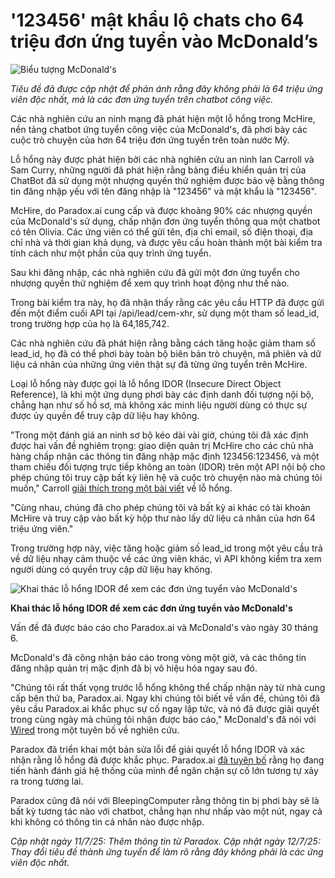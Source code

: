 # '123456' mật khẩu lộ chats cho 64 triệu đơn ứng tuyển vào McDonald’s

![Biểu tượng McDonald's](https://www.bleepstatic.com/content/hl-images/2024/03/15/mcdonalds-sign.jpg)

_Tiêu đề đã được cập nhật để phản ánh rằng đây không phải là 64 triệu ứng viên độc nhất, mà là các đơn ứng tuyển trên chatbot công việc._

Các nhà nghiên cứu an ninh mạng đã phát hiện một lỗ hổng trong McHire, nền tảng chatbot ứng tuyển công việc của McDonald's, đã phơi bày các cuộc trò chuyện của hơn 64 triệu đơn ứng tuyển trên toàn nước Mỹ.

Lỗ hổng này được phát hiện bởi các nhà nghiên cứu an ninh Ian Carroll và Sam Curry, những người đã phát hiện rằng bảng điều khiển quản trị của ChatBot đã sử dụng một nhượng quyền thử nghiệm được bảo vệ bằng thông tin đăng nhập yếu với tên đăng nhập là "123456" và mật khẩu là "123456".

McHire, do Paradox.ai cung cấp và được khoảng 90% các nhượng quyền của McDonald's sử dụng, chấp nhận đơn ứng tuyển thông qua một chatbot có tên Olivia. Các ứng viên có thể gửi tên, địa chỉ email, số điện thoại, địa chỉ nhà và thời gian khả dụng, và được yêu cầu hoàn thành một bài kiểm tra tính cách như một phần của quy trình ứng tuyển.

Sau khi đăng nhập, các nhà nghiên cứu đã gửi một đơn ứng tuyển cho nhượng quyền thử nghiệm để xem quy trình hoạt động như thế nào.

Trong bài kiểm tra này, họ đã nhận thấy rằng các yêu cầu HTTP đã được gửi đến một điểm cuối API tại /api/lead/cem-xhr, sử dụng một tham số lead_id, trong trường hợp của họ là 64,185,742.

Các nhà nghiên cứu đã phát hiện rằng bằng cách tăng hoặc giảm tham số lead_id, họ đã có thể phơi bày toàn bộ biên bản trò chuyện, mã phiên và dữ liệu cá nhân của những ứng viên thật sự đã từng ứng tuyển trên McHire.

Loại lỗ hổng này được gọi là lỗ hổng IDOR (Insecure Direct Object Reference), là khi một ứng dụng phơi bày các định danh đối tượng nội bộ, chẳng hạn như số hồ sơ, mà không xác minh liệu người dùng có thực sự được ủy quyền để truy cập dữ liệu hay không.

"Trong một đánh giá an ninh sơ bộ kéo dài vài giờ, chúng tôi đã xác định được hai vấn đề nghiêm trọng: giao diện quản trị McHire cho các chủ nhà hàng chấp nhận các thông tin đăng nhập mặc định 123456:123456, và một tham chiếu đối tượng trực tiếp không an toàn (IDOR) trên một API nội bộ cho phép chúng tôi truy cập bất kỳ liên hệ và cuộc trò chuyện nào mà chúng tôi muốn," Carroll [giải thích trong một bài viết](https://ian.sh/mcdonalds) về lỗ hổng.

"Cùng nhau, chúng đã cho phép chúng tôi và bất kỳ ai khác có tài khoản McHire và truy cập vào bất kỳ hộp thư nào lấy dữ liệu cá nhân của hơn 64 triệu ứng viên."

Trong trường hợp này, việc tăng hoặc giảm số lead_id trong một yêu cầu trả về dữ liệu nhạy cảm thuộc về các ứng viên khác, vì API không kiểm tra xem người dùng có quyền truy cập dữ liệu hay không.

![Khai thác lỗ hổng IDOR để xem các đơn ứng tuyển vào McDonald's](https://www.bleepstatic.com/images/news/security/m/mchire/idor-vulnerability/mchire-idor.jpg)

**Khai thác lỗ hổng IDOR để xem các đơn ứng tuyển vào McDonald's**

Vấn đề đã được báo cáo cho Paradox.ai và McDonald's vào ngày 30 tháng 6.

McDonald's đã công nhận báo cáo trong vòng một giờ, và các thông tin đăng nhập quản trị mặc định đã bị vô hiệu hóa ngay sau đó.

"Chúng tôi rất thất vọng trước lỗ hổng không thể chấp nhận này từ nhà cung cấp bên thứ ba, Paradox.ai. Ngay khi chúng tôi biết về vấn đề, chúng tôi đã yêu cầu Paradox.ai khắc phục sự cố ngay lập tức, và nó đã được giải quyết trong cùng ngày mà chúng tôi nhận được báo cáo," McDonald's đã nói với [Wired](https://www.wired.com/story/mcdonalds-ai-hiring-chat-bot-paradoxai/) trong một tuyên bố về nghiên cứu.

Paradox đã triển khai một bản sửa lỗi để giải quyết lỗ hổng IDOR và xác nhận rằng lỗ hổng đã được khắc phục. Paradox.ai [đã tuyên bố](https://www.paradox.ai/blog/responsible-security-update) rằng họ đang tiến hành đánh giá hệ thống của mình để ngăn chặn sự cố lớn tương tự xảy ra trong tương lai.

Paradox cũng đã nói với BleepingComputer rằng thông tin bị phơi bày sẽ là bất kỳ tương tác nào với chatbot, chẳng hạn như nhấp vào một nút, ngay cả khi không có thông tin cá nhân nào được nhập.

_Cập nhật ngày 11/7/25: Thêm thông tin từ Paradox._ 
_Cập nhật ngày 12/7/25: Thay đổi tiêu đề thành ứng tuyển để làm rõ rằng đây không phải là các ứng viên độc nhất._